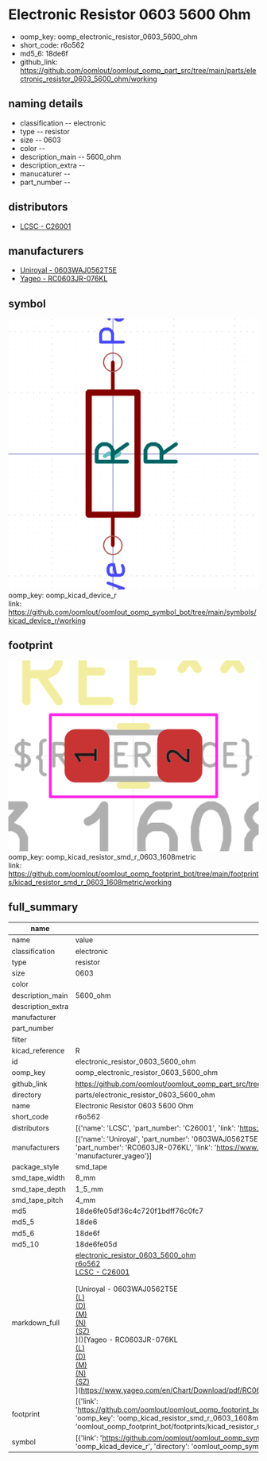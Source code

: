 # Electronic Resistor 0603 5600 Ohm

  
* oomp_key: oomp_electronic_resistor_0603_5600_ohm 
* short_code: r6o562
* md5_6: 18de6f  
* github_link: https://github.com/oomlout/oomlout_oomp_part_src/tree/main/parts/electronic_resistor_0603_5600_ohm/working  
## naming details
* classification -- electronic
* type -- resistor
* size -- 0603
* color -- 
* description_main -- 5600_ohm
* description_extra -- 
* manucaturer -- 
* part_number -- 

## distributors
* [LCSC - C26001](https://lcsc.com/product-detail/C26001.html)  

## manufacturers
* [Uniroyal - 0603WAJ0562T5E]()  
* [Yageo - RC0603JR-076KL](https://www.yageo.com/en/Chart/Download/pdf/RC0603JR-076KL)  

## symbol

![](symbol/0/working/working_600.png)  
oomp_key: oomp_kicad_device_r  
link: https://github.com/oomlout/oomlout_oomp_symbol_bot/tree/main/symbols/kicad_device_r/working  

## footprint

![](footprint/0/working/working_600.png)  
oomp_key: oomp_kicad_resistor_smd_r_0603_1608metric  
link: https://github.com/oomlout/oomlout_oomp_footprint_bot/tree/main/footprints/kicad_resistor_smd_r_0603_1608metric/working  

## full_summary
| name | value | 
| --- | --- | 
| name | value | 
| classification | electronic | 
| type | resistor | 
| size | 0603 | 
| color |  | 
| description_main | 5600_ohm | 
| description_extra |  | 
| manufacturer |  | 
| part_number |  | 
| filter |  | 
| kicad_reference | R | 
| id | electronic_resistor_0603_5600_ohm | 
| oomp_key | oomp_electronic_resistor_0603_5600_ohm | 
| github_link | https://github.com/oomlout/oomlout_oomp_part_src/tree/main/parts/electronic_resistor_0603_5600_ohm/working | 
| directory | parts/electronic_resistor_0603_5600_ohm | 
| name | Electronic Resistor 0603 5600 Ohm | 
| short_code | r6o562 | 
| distributors | [{'name': 'LCSC', 'part_number': 'C26001', 'link': 'https://lcsc.com/product-detail/C26001.html', 'id': 'distributor_lcsc'}] | 
| manufacturers | [{'name': 'Uniroyal', 'part_number': '0603WAJ0562T5E', 'link': '', 'id': 'manufacturer_uniroyal'}, {'name': 'Yageo', 'part_number': 'RC0603JR-076KL', 'link': 'https://www.yageo.com/en/Chart/Download/pdf/RC0603JR-076KL', 'id': 'manufacturer_yageo'}] | 
| package_style | smd_tape | 
| smd_tape_width | 8_mm | 
| smd_tape_depth | 1_5_mm | 
| smd_tape_pitch | 4_mm | 
| md5 | 18de6fe05df36c4c720f1bdff76c0fc7 | 
| md5_5 | 18de6 | 
| md5_6 | 18de6f | 
| md5_10 | 18de6fe05d | 
| markdown_full | [electronic_resistor_0603_5600_ohm](https://github.com/oomlout/oomlout_oomp_part_src/tree/main/parts/electronic_resistor_0603_5600_ohm/working)<br>[r6o562](https://github.com/oomlout/oomlout_oomp_part_src/tree/main/parts/electronic_resistor_0603_5600_ohm/working)<br>[LCSC - C26001<br>](https://lcsc.com/product-detail/C26001.html)<br>[Uniroyal - 0603WAJ0562T5E<br>[(L)<br>](https://www.lcsc.com/search?q=0603WAJ0562T5E)[(D)<br>](https://www.digikey.com/en/products?,keywords=0603WAJ0562T5E)[(M)<br>](https://www.mouser.com/Search/Refine?Keyword=0603WAJ0562T5E)[(N)<br>](https://www.newark.com/search?st=0603WAJ0562T5E)[(SZ)<br>](https://so.szlcsc.com/global.html?k=0603WAJ0562T5E)]()[Yageo - RC0603JR-076KL<br>[(L)<br>](https://www.lcsc.com/search?q=RC0603JR-076KL)[(D)<br>](https://www.digikey.com/en/products?,keywords=RC0603JR-076KL)[(M)<br>](https://www.mouser.com/Search/Refine?Keyword=RC0603JR-076KL)[(N)<br>](https://www.newark.com/search?st=RC0603JR-076KL)[(SZ)<br>](https://so.szlcsc.com/global.html?k=RC0603JR-076KL)](https://www.yageo.com/en/Chart/Download/pdf/RC0603JR-076KL) | 
| footprint | [{'link': 'https://github.com/oomlout/oomlout_oomp_footprint_bot/tree/main/foootprntss/kicad_resistor_smd_r_0603_1608metric', 'oomp_key': 'oomp_kicad_resistor_smd_r_0603_1608metric', 'directory': 'oomlout_oomp_footprint_bot/footprints/kicad_resistor_smd_r_0603_1608metric//working/working.kicad_mod'}] | 
| symbol | [{'link': 'https://github.com/oomlout/oomlout_oomp_symbol_bot/tree/main/symbols/kicad_device_r', 'oomp_key': 'oomp_kicad_device_r', 'directory': 'oomlout_oomp_symbol_bot/symbols/kicad_device_r//working/working.kicad_sym'}] | 
